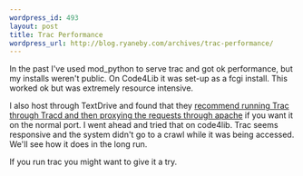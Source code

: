 ```yaml
--- 
wordpress_id: 493
layout: post
title: Trac Performance
wordpress_url: http://blog.ryaneby.com/archives/trac-performance/
---
```

In the past I've used mod_python to serve trac and got ok performance, but my installs weren't public. On Code4Lib it was set-up as a fcgi install. This worked ok but was extremely resource intensive.

I also host through TextDrive and found that they <a href="http://manuals.textdrive.com/read/book/8">recommend running Trac through Tracd and then proxying the requests through apache</a> if you want it on the normal port. I went ahead and tried that on code4lib. Trac seems responsive and the system didn't go to a crawl while it was being accessed. We'll see how it does in the long run.

If you run trac you might want to give it a try.
